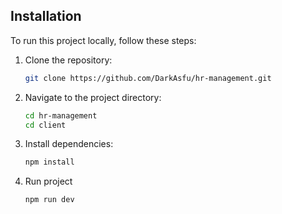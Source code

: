 
## Installation

To run this project locally, follow these steps:

1. Clone the repository:

   ```bash
   git clone https://github.com/DarkAsfu/hr-management.git

2. Navigate to the project directory:
   
   ```bash
   cd hr-management
   cd client

3. Install dependencies:
   
   ```bash
   npm install

4. Run project
    
    ```bash 
    npm run dev